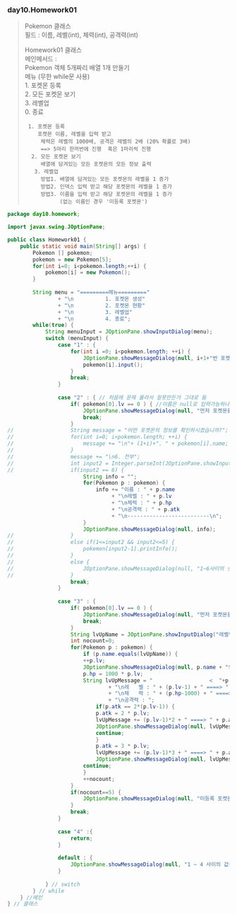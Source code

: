 ### day10.Homework01
>   Pokemon 클래스    
>       필드 : 이름, 레벨(int), 체력(int), 공격력(int)     
>     
>   Homework01 클래스     
>       메인메서드 :     
>          Pokemon 객체 5개짜리 배열 1개 만들기     
>          메뉴 (무한 while문 사용)     
>             1. 포켓몬 등록    
>             2. 모든 포켓몬 보기    
>             3. 레벨업    
>             0. 종료    
>          
>      1. 포켓몬 등록    
>         포켓몬 이름, 레벨을 입력 받고     
>          체력은 레벨의 1000배, 공격은 레벨의 2배 (20% 확률로 3배)     
>          ==> 5마리 한꺼번에 진행  혹은 1마리씩 진행     
>       2. 모든 포켓몬 보기    
>          배열에 담겨있는 모든 포켓몬의 모든 정보 출력    
>        3. 레벨업    
>          방법1. 배열에 담겨있는 모든 포켓몬의 레벨을 1 증가    
>          방법2. 인덱스 입력 받고 해당 포켓몬의 레벨을 1 증가    
>          방법3. 이름을 입력 받고 해당 포켓몬의 레벨을 1 증가    
>                (없는 이름인 경우 '미등록 포켓몬')     

```java
package day10.homework;

import javax.swing.JOptionPane;

public class Homework01 {
	public static void main(String[] args) {
		Pokemon [] pokemon;
		pokemon = new Pokemon[5];
		for(int i=0; i<pokemon.length;++i) {
			pokemon[i] = new Pokemon();
		}
		
		String menu = "=========메뉴========="
				+ "\n          1. 포켓몬 생성"
				+ "\n          2. 포켓몬 현황"
				+ "\n          3. 레벨업"
				+ "\n          4. 종료";
		while(true) {
			String menuInput = JOptionPane.showInputDialog(menu);
			switch (menuInput) {
				case "1" : {
					for(int i =0; i<pokemon.length; ++i) {
						JOptionPane.showMessageDialog(null, i+1+"번 포켓몬의 정보를 입력하세요");
						pokemon[i].input();
					}
					break;
				}
				
				case "2" : { // 처음에 문제 몰라서 잘못만든거 그대로 둠
					if( pokemon[0].lv == 0 ) { //이름은 null로 입력가능하나 lv은 1~99 제한 있음
						JOptionPane.showMessageDialog(null, "먼저 포켓몬을 생성하셔야 합니다");
						break;
					}
//					String message = "어떤 포켓몬의 정보를 확인하시겠습니까?";
//					for(int i=0; i<pokemon.length; ++i) {
//						message += "\n"+ (1+i)+". " + pokemon[i].name;
//					}
//					message += "\n6. 전부";
//					int input2 = Integer.parseInt(JOptionPane.showInputDialog(message));
//					if(input2 == 6) {
						String info = "";
						for(Pokemon p : pokemon) {
							info += "이름 : " + p.name 
								 + "\n레벨 : " + p.lv 
								 + "\n체력 : " + p.hp 
								 + "\n공격력 : " + p.atk
								 + "\n--------------------------\n";
						}
						JOptionPane.showMessageDialog(null, info);
//					}
//					else if(1<=input2 && input2<=5) {
//						pokemon[input2-1].printInfo();
//					}
//					else {
//						JOptionPane.showMessageDialog(null, "1~6사이의 숫자를 입력하세요");
//					}
					break;
				}
				
				case "3" : {
					if( pokemon[0].lv == 0 ) {
						JOptionPane.showMessageDialog(null, "먼저 포켓몬을 생성하셔야 합니다");
						break;
					}
					String lvUpName = JOptionPane.showInputDialog("레벨업할 포켓몬의 이름을 입력하세요");
					int nocount=0;
					for(Pokemon p : pokemon) {
						if (p.name.equals(lvUpName)) {
						++p.lv;
						JOptionPane.showMessageDialog(null, p.name + "의 레벨이 1 올라 " + p.lv + "가 되었다!");
						p.hp = 1000 * p.lv;
						String lvUpMessage = "                  <  "+p.name +"  >"
								+ "\n레   벨 : " + (p.lv-1) + " ====> " + p.lv
								+ "\n체   력 : " + (p.hp-1000) + " ====> " + p.hp
								+ "\n공격력 : ";	
							if(p.atk == 2*(p.lv-1)) {
							p.atk = 2 * p.lv;
							lvUpMessage += (p.lv-1)*2 + " ====> " + p.atk;
							JOptionPane.showMessageDialog(null, lvUpMessage);
							continue;
							}
							p.atk = 3 * p.lv;
							lvUpMessage += (p.lv-1)*3 + " ====> " + p.atk;
							JOptionPane.showMessageDialog(null, lvUpMessage);
						continue;
						}
						++nocount;									
					}
					if(nocount==5) {
						JOptionPane.showMessageDialog(null, "미등록 포켓몬 입니다.");
					}
					break;
				}
				
				case "4" :{
					return;
				}
				
				default : {
					JOptionPane.showMessageDialog(null, "1 ~ 4 사이의 값을 입력하세요");
				}
								
			} // switch			
	 	} // while		
	} //메인
} // 클래스

```
